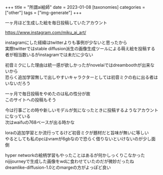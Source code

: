+++
title = "所謂ai絵師"
date = 2023-01-08
[taxonomies]
categories = ["other"]
tags = ["img-generate"]
+++

一ヶ月ほど生成した絵を毎日投稿していたアカウント

<https://www.instagram.com/miku_ai_art/>

instagramにした経緯はtwitterよりも事例が少ないと思ったから\
実際twitterではstable diffusion派生の画像生成ツールによる萌え絵を投稿する者が相当数いるがinstagramでは未だに少ない

初音ミクにした理由は統一感が欲しかったがnovelaiではdreamboothが出来ないから\
恐らく追加学習無しで出しやすいキャラクターとしては初音ミクの右に出る者はいないだろう

一ヶ月で毎日投稿をやめたのは私の性分が故\
このサイトへの投稿もそう

今は行事ごとの時や新しいモデルが気になったときに投稿するようなアカウントになっている\
次はwaifuの768ベースが出る時かな

loraの追加学習とか流行ってるけど初音ミクが題材だと旨味が無いに等しい\
やるとしても私のpcはvramが6gbなので恐らく借りないといけないのが少し面倒

hyper networkの絵柄学習もやったことはあるが何かしっくりこなかった\
nijijourneyで生成した画像をwdに食わせていたのだが微妙だったね\
dreamlike-diffusion-1.0とのmargeの方がよっぽど良い
